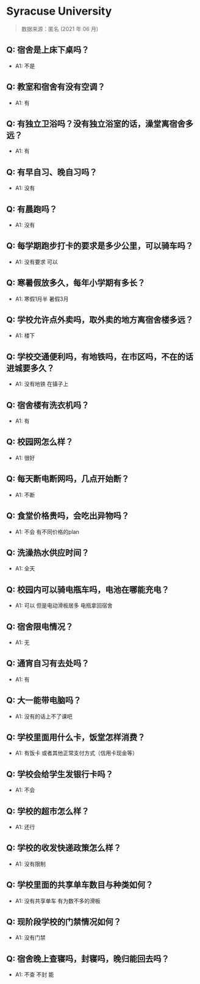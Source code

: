 # Syracuse University

> 数据来源：匿名 (2021 年 06 月)

## Q: 宿舍是上床下桌吗？

- A1: 不是

## Q: 教室和宿舍有没有空调？

- A1: 有

## Q: 有独立卫浴吗？没有独立浴室的话，澡堂离宿舍多远？

- A1: 有

## Q: 有早自习、晚自习吗？

- A1: 没有

## Q: 有晨跑吗？

- A1: 没有

## Q: 每学期跑步打卡的要求是多少公里，可以骑车吗？

- A1: 没有要求 可以

## Q: 寒暑假放多久，每年小学期有多长？

- A1: 寒假1月半 暑假3月

## Q: 学校允许点外卖吗，取外卖的地方离宿舍楼多远？

- A1: 楼下

## Q: 学校交通便利吗，有地铁吗，在市区吗，不在的话进城要多久？

- A1: 没有地铁 在镇子上

## Q: 宿舍楼有洗衣机吗？

- A1: 有

## Q: 校园网怎么样？

- A1: 很好

## Q: 每天断电断网吗，几点开始断？

- A1: 不断

## Q: 食堂价格贵吗，会吃出异物吗？

- A1: 不会 有不同价格的plan

## Q: 洗澡热水供应时间？

- A1: 全天

## Q: 校园内可以骑电瓶车吗，电池在哪能充电？

- A1: 可以 但是电动滑板居多 电瓶拿回宿舍

## Q: 宿舍限电情况？

- A1: 无

## Q: 通宵自习有去处吗？

- A1: 有

## Q: 大一能带电脑吗？

- A1: 没有的话上不了课吧

## Q: 学校里面用什么卡，饭堂怎样消费？

- A1: 有饭卡 或者其他正常支付方式（信用卡现金等）

## Q: 学校会给学生发银行卡吗？

- A1: 不会

## Q: 学校的超市怎么样？

- A1: 还行

## Q: 学校的收发快递政策怎么样？

- A1: 没有限制

## Q: 学校里面的共享单车数目与种类如何？

- A1: 没有共享单车 有为数不多的滑板

## Q: 现阶段学校的门禁情况如何？

- A1: 没有门禁

## Q: 宿舍晚上查寝吗，封寝吗，晚归能回去吗？

- A1: 不查 不封 能

